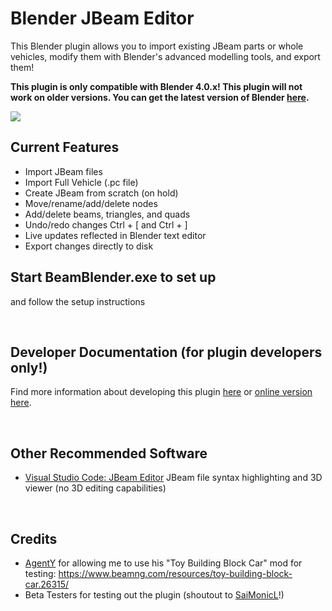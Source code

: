 # Blender JBeam Editor
This Blender plugin allows you to import existing JBeam parts or whole vehicles, modify them with Blender's advanced modelling tools, and export them!

**This plugin is only compatible with Blender 4.0.x! This plugin will not work on older versions. You can get the latest version of Blender [here](https://www.blender.org/download/).**

![](blender.png)

## Current Features
* Import JBeam files
* Import Full Vehicle (.pc file)
* Create JBeam from scratch (on hold)
* Move/rename/add/delete nodes
* Add/delete beams, triangles, and quads
* Undo/redo changes Ctrl + [ and Ctrl + ]
* Live updates reflected in Blender text editor
* Export changes directly to disk

## Start BeamBlender.exe to set up
and follow the setup instructions

<br>

## Developer Documentation (for plugin developers only!)
Find more information about developing this plugin [here](docs/dev/dev_docs.md) or [online version here](https://github.com/BeamNG/Blender-JBeam-Editor/blob/main/docs/dev/dev_docs.md).

<br>

## Other Recommended Software
* [Visual Studio Code: JBeam Editor](https://marketplace.visualstudio.com/items?itemName=beamng.jbeam-editor) JBeam file syntax highlighting and 3D viewer (no 3D editing capabilities)

<br>

## Credits
* [AgentY](https://www.beamng.com/members/agent_y.390433/) for allowing me to use his "Toy Building Block Car" mod for testing: https://www.beamng.com/resources/toy-building-block-car.26315/
* Beta Testers for testing out the plugin (shoutout to [SaiMonicL](https://www.beamng.com/members/saimonicl.449776/)!)
